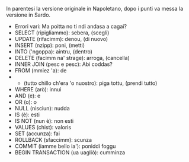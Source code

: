In parentesi la versione originale in Napoletano, dopo i punti va messa la versione in Sardo.

- Errori vari: Ma poitta no ti ndi andasa a cagai?
- SELECT (ripigliammo): sebera, (scegli)
- UPDATE (rifacimm): denou, (di nuovo)
- INSERT (nzipp): poni, (metti)
- INTO ('ngoppa): aintru, (dentro)
- DELETE (facimm na' strage): arroga, (cancella)
- INNER JOIN (pesc e pesc): Abi coddas?
-	FROM (mmiez 'a): de 
-	* (tutto chillo ch'era 'o nuostro): piga tottu, (prendi tutto)
- WHERE (arò): innui 
- AND (e): e
- OR (o): o
- NULL (nisciun): nudda
- IS (è): esti
- IS NOT (nun è): non esti
- VALUES (chist): valoris
- SET (accunza): fai
- ROLLBACK (sfaccimm): scunza
- COMMIT (iamme bello ia'): poniddi foggu
- BEGIN TRANSACTION (ua uagliò): cumminza
 
